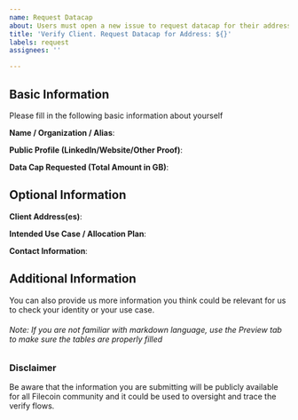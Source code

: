 ```yaml
---
name: Request Datacap
about: Users must open a new issue to request datacap for their addresses
title: 'Verify Client. Request Datacap for Address: ${}'
labels: request
assignees: ''

---
```


##  Basic Information

Please fill in the following basic information about yourself

**Name / Organization / Alias**: 

**Public Profile (LinkedIn/Website/Other Proof)**: 

**Data Cap Requested (Total Amount in GB)**:   

## Optional Information 
  
**Client Address(es)**:

**Intended Use Case / Allocation Plan**:

**Contact Information**: 
 
 
## Additional Information 

You can also provide us more information you think could be relevant for us to check your identity or your use case.  


###### _Note: If you are not familiar with markdown language, use the Preview tab to make sure the tables are properly filled_


### Disclaimer

Be aware that the information you are submitting will be publicly available for all Filecoin community and it could be used to oversight and trace the verify flows.
